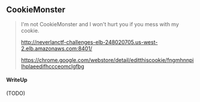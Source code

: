 ## CookieMonster

> I'm not CookieMonster and I won't hurt you if you mess with my cookie.
> 
> http://neverlanctf-challenges-elb-248020705.us-west-2.elb.amazonaws.com:8401/
> 
> https://chrome.google.com/webstore/detail/editthiscookie/fngmhnnpilhplaeedifhccceomclgfbg

#### WriteUp

(TODO)